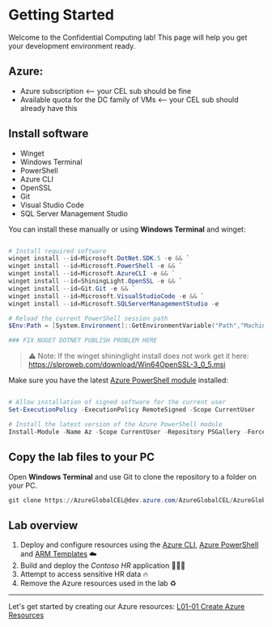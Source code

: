 ﻿# Getting Started

Welcome to the Confidential Computing lab! This page will help you get your development environment ready.

## Azure:

- Azure subscription <-- your CEL sub should be fine
- Available quota for the DC family of VMs <-- your CEL sub should already have this

## Install software

- Winget
- Windows Terminal
- PowerShell
- Azure CLI
- OpenSSL
- Git
- Visual Studio Code
- SQL Server Management Studio

You can install these manually or using **Windows Terminal** and winget:

```powershell

# Install required software
winget install --id=Microsoft.DotNet.SDK.5 -e && `
winget install --id=Microsoft.PowerShell -e && `
winget install --id=Microsoft.AzureCLI -e && `
winget install --id=ShiningLight.OpenSSL -e && `
winget install --id=Git.Git -e && `
winget install --id=Microsoft.VisualStudioCode -e && `
winget install --id=Microsoft.SQLServerManagementStudio -e

# Reload the current PowerShell session path
$Env:Path = [System.Environment]::GetEnvironmentVariable("Path","Machine")

### FIX NUGET DOTNET PUBLISH PROBLEM HERE

```
> ⚠️ Note: If the winget shininglight install does not work get it here: https://slproweb.com/download/Win64OpenSSL-3_0_5.msi

Make sure you have the latest [Azure PowerShell module](https://docs.microsoft.com/en-us/powershell/azure/new-azureps-module-az?view=azps-8.1.0) installed:

```powershell

# Allow installation of signed software for the current user
Set-ExecutionPolicy -ExecutionPolicy RemoteSigned -Scope CurrentUser

# Install the latest version of the Azure PowerShell module
Install-Module -Name Az -Scope CurrentUser -Repository PSGallery -Force -AllowClobber

```

## Copy the lab files to your PC

Open **Windows Terminal** and use Git to clone the repository to a folder on your PC.

```powershell
git clone https://AzureGlobalCEL@dev.azure.com/AzureGlobalCEL/AzureGlobalCEL/_git/CEL-Confidential-Computing
```

## Lab overview

1. Deploy and configure resources using the [Azure CLI](https://docs.microsoft.com/en-us/cli/azure/), [Azure PowerShell](https://docs.microsoft.com/en-us/powershell/azure/new-azureps-module-az?view=azps-8.1.0) and [ARM Templates](https://docs.microsoft.com/en-us/azure/azure-resource-manager/templates/) ☁️
2. Build and deploy the _Contoso HR_ application 👩🏽‍💻
3. Attempt to access sensitive HR data 🔥
3. Remove the Azure resources used in the lab ♻️

---

Let's get started by creating our Azure resources: [L01-01 Create Azure Resources](./Lab%201%20-%20Azure%20Resources/L01-01-CreateAzureResources.md)